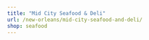 ```yaml
---
title: "Mid City Seafood & Deli"
url: /new-orleans/mid-city-seafood-and-deli/
shop: seafood
---
```


